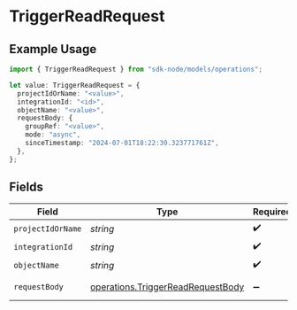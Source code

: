 # TriggerReadRequest

## Example Usage

```typescript
import { TriggerReadRequest } from "sdk-node/models/operations";

let value: TriggerReadRequest = {
  projectIdOrName: "<value>",
  integrationId: "<id>",
  objectName: "<value>",
  requestBody: {
    groupRef: "<value>",
    mode: "async",
    sinceTimestamp: "2024-07-01T18:22:30.323771761Z",
  },
};
```

## Fields

| Field                                                                                  | Type                                                                                   | Required                                                                               | Description                                                                            |
| -------------------------------------------------------------------------------------- | -------------------------------------------------------------------------------------- | -------------------------------------------------------------------------------------- | -------------------------------------------------------------------------------------- |
| `projectIdOrName`                                                                      | *string*                                                                               | :heavy_check_mark:                                                                     | N/A                                                                                    |
| `integrationId`                                                                        | *string*                                                                               | :heavy_check_mark:                                                                     | N/A                                                                                    |
| `objectName`                                                                           | *string*                                                                               | :heavy_check_mark:                                                                     | N/A                                                                                    |
| `requestBody`                                                                          | [operations.TriggerReadRequestBody](../../models/operations/triggerreadrequestbody.md) | :heavy_minus_sign:                                                                     | Read Request                                                                           |
